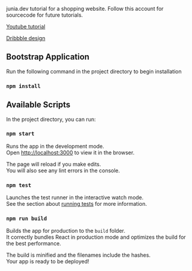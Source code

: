 junia.dev tutorial for a shopping website. 
Follow this account for sourcecode for future tutorials.


[Youtube tutorial](https://youtu.be/fl2rwWCgDcc) 

[Dribbble design](https://dribbble.com/shots/9404340-Shop-Clothing-Web-Page) 


## Bootstrap Application
Run the following command in the project directory to begin installation
### `npm install`


## Available Scripts

In the project directory, you can run:

### `npm start`

Runs the app in the development mode.<br>
Open [http://localhost:3000](http://localhost:3000) to view it in the browser.

The page will reload if you make edits.<br>
You will also see any lint errors in the console.

### `npm test`

Launches the test runner in the interactive watch mode.<br>
See the section about [running tests](#running-tests) for more information.

### `npm run build`

Builds the app for production to the `build` folder.<br>
It correctly bundles React in production mode and optimizes the build for the best performance.

The build is minified and the filenames include the hashes.<br>
Your app is ready to be deployed!